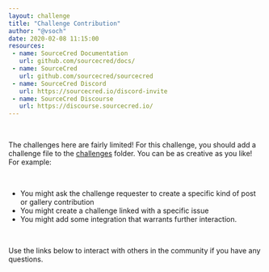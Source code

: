 ```yaml
---
layout: challenge
title: "Challenge Contribution"
author: "@vsoch"
date: 2020-02-08 11:15:00
resources:
 - name: SourceCred Documentation
   url: github.com/sourcecred/docs/
 - name: SourceCred
   url: github.com/sourcecred/sourcecred
 - name: SourceCred Discord
   url: https://sourcecred.io/discord-invite
 - name: SourceCred Discourse
   url: https://discourse.sourcecred.io/
---
```


<br>

The challenges here are fairly limited! For this challenge, you should
add a challenge file to the <a href="https://github.com/sourcecred/playground/blob/master/_challenges">challenges</a> folder. You can be as creative as you like! For example:

<br>

 - You might ask the challenge requester to create a specific kind of post or gallery contribution
 - You might create a challenge linked with a specific issue
 - You might add some integration that warrants further interaction.

<br>

Use the links below to interact with others in the community if you have any
questions.
